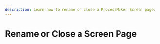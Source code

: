 ```yaml
---
description: Learn how to rename or close a ProcessMaker Screen page.
---
```


# Rename or Close a Screen Page

